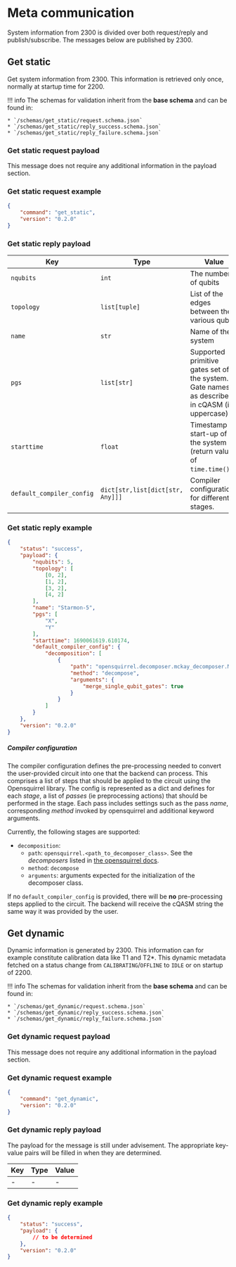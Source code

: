 # Meta communication

System information from 2300 is divided over both request/reply and publish/subscribe. The messages below are published
by 2300.

## Get static

Get system information from 2300. This information is retrieved only once, normally at startup time for 2200.

!!! info
    The schemas for validation inherit from the **base schema** and can be found in:

    * `/schemas/get_static/request.schema.json`
    * `/schemas/get_static/reply_success.schema.json`
    * `/schemas/get_static/reply_failure.schema.json`

### Get static request payload

This message does not require any additional information in the payload section.

### Get static request example

```json title="get_static_request.json" linenums="1"
{
    "command": "get_static",
    "version": "0.2.0"
}
```

### Get static reply payload

| Key | Type | Value |
| --- | --- | --- |
| `nqubits` | `int` | The number of qubits |
| `topology` | `list[tuple]` | List of the edges between the various qubits |
| `name` | `str` | Name of the system |
| `pgs` | `list[str]` | Supported primitive gates set of the system. Gate names as described in cQASM (in uppercase) |
| `starttime` | `float` | Timestamp of start-up of the system (return value of `time.time()`) |
| `default_compiler_config` | `dict[str,list[dict[str, Any]]]` | Compiler configurations for different stages. |

### Get static reply example

```json title="get_static_reply.json" linenums="1"
{
    "status": "success",
    "payload": {
        "nqubits": 5,
        "topology": [
            [0, 2],
            [1, 2],
            [3, 2],
            [4, 2]
        ],
        "name": "Starmon-5",
        "pgs": [
            "X",
            "Y"
        ],
        "starttime": 1690061619.610174,
        "default_compiler_config": {
            "decomposition": [
                {
                    "path": "opensquirrel.decomposer.mckay_decomposer.McKayDecomposer",
                    "method": "decompose",
                    "arguments": {
                        "merge_single_qubit_gates": true
                    }
                }
            ]
        }
    },
    "version": "0.2.0"
}
```

##### Compiler configuration

The compiler configuration defines the pre-processing needed to convert the user-provided circuit into one that the
backend can process. This comprises a list of steps that should be applied to the circuit using the Opensquirrel
library. The config is represented as a dict and defines for each _stage_, a list of _passes_ (ie preprocessing actions)
that should be performed in the stage. Each pass includes settings such as the pass _name_, corresponding _method_
invoked by opensquirrel and additional keyword arguments.

Currently, the following stages are supported:

* `decomposition`:
  * `path`: `opensquirrel.<path_to_decomposer_class>`.
See the _decomposers_ listed in [the opensquirrel docs](https://qutech-delft.github.io/OpenSquirrel/reference).
  * `method`: `decompose`
  * `arguments`: arguments expected for the initialization of the decomposer class.

If no `default_compiler_config` is provided, there will be **no** pre-processing steps applied to the circuit.
The backend will receive the cQASM string the same way it was provided by the user.

## Get dynamic

Dynamic information is generated by 2300. This information can for example constitute calibration data like T1 and T2*.
This dynamic metadata fetched on a status change from `CALIBRATING`/`OFFLINE` to `IDLE` or on startup of 2200.

!!! info
    The schemas for validation inherit from the **base schema** and can be found in:

    * `/schemas/get_dynamic/request.schema.json`
    * `/schemas/get_dynamic/reply_success.schema.json`
    * `/schemas/get_dynamic/reply_failure.schema.json`

### Get dynamic request payload

This message does not require any additional information in the payload section.

### Get dynamic request example

```json title="get_dynamic_request.json" linenums="1"
{
    "command": "get_dynamic",
    "version": "0.2.0"
}
```

### Get dynamic reply payload

The payload for the message is still under advisement. The appropriate key-value pairs will be filled in when they are
determined.

| Key | Type | Value |
| --- | --- | --- |
| - | - | - |

### Get dynamic reply example

```json title="get_dynamic_reply.json" linenums="1"
{
    "status": "success",
    "payload": {
        // to be determined
    },
    "version": "0.2.0"
}
```
